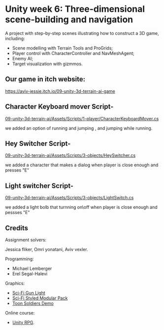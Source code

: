 # Unity week 6: Three-dimensional scene-building and navigation

A project with step-by-step scenes illustrating how to construct a 3D game, including:

* Scene modelling with Terrain Tools and ProGrids;
* Player control with CharacterController and NavMeshAgent;
* Enemy AI;
* Target visualization with gizmmos.

## Our game in itch website:

https://aviv-jessie.itch.io/09-unity-3d-terrain-ai-game




## Character Keyboard mover Script-

[09-unity-3d-terrain-ai/Assets/Scripts/1-player/CharacterKeyboardMover.cs ](https://github.com/Aviv-Jessie/09-unity-3d-terrain-ai/blob/main/Assets/Scripts/1-player/CharacterKeyboardMover.cs)


we added an option of running and jumping , and jumping while running.


## Hey Switcher Script-



[09-unity-3d-terrain-ai/Assets/Scripts/3-objects/HeySwitcher.cs](https://github.com/Aviv-Jessie/09-unity-3d-terrain-ai/blob/main/Assets/Scripts/3-objects/HeySwitcher.cs)

we added a character that makes a dialog when player is close enough and presses "E" 


## Light switcher Script-


[09-unity-3d-terrain-ai/Assets/Scripts/3-objects/LightSwitch.cs ](https://github.com/Aviv-Jessie/09-unity-3d-terrain-ai/blob/main/Assets/Scripts/3-objects/LightSwitch.cs)

we added a light  bolb that turnning on\off when player is close enough and pessses "E"



## Credits

Assignment solvers:

Jessica fliker, Omri yonatani, Aviv vexler.

Programming:
* Michael Lemberger
* Erel Segal-Halevi

Graphics:
* [Sci-Fi Gun Light](https://assetstore.unity.com/packages/3d/props/guns/sci-fi-gun-light-87916)
* [Sci-Fi Styled Modular Pack](https://assetstore.unity.com/packages/3d/environments/sci-fi/sci-fi-styled-modular-pack-82913)
* [Toon Soldiers Demo](https://assetstore.unity.com/packages/3d/characters/toon-soldiers-demo-69684)

Online course:
* [Unity RPG](https://www.gamedev.tv/p/unity-rpg/?product_id=1503859&coupon_code=JOINUS).
